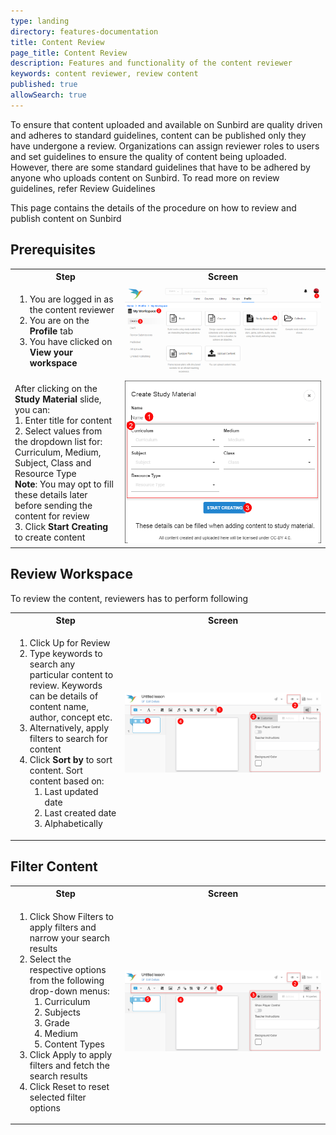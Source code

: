 ```yaml
---
type: landing
directory: features-documentation
title: Content Review
page_title: Content Review
description: Features and functionality of the content reviewer
keywords: content reviewer, review content
published: true
allowSearch: true
---
```

To ensure that content uploaded and available on Sunbird are quality driven and adheres to standard guidelines, content can be published only they have undergone a review.
Organizations can assign reviewer roles to users and set guidelines to ensure the quality of content being uploaded. However, there are some standard guidelines that have to be adhered by anyone who uploads
content on Sunbird. To read more on review guidelines, refer Review Guidelines

This page contains the details of the procedure on how to review and publish content on Sunbird
 
## Prerequisites

<table>
  <tr>
    <th style="width:35%;">Step</th>
    <th style="width:65%;">Screen</th>
  </tr>
  <tr>
    <td><ol>
   <li>You are logged in as the content reviewer
   <li>You are on the <b>Profile</b> tab
   <li>You have clicked on <b>View your workspace</b></ol>
      </td>
      <td><img src="pages/features-documentation/images/contenteditor/profile1.png"></td>
  </tr>
  <tr>
    <td> After clicking on the <strong>Study Material</strong> slide, you can:<br> 1. Enter title for content <br>2. Select values from the dropdown list for: Curriculum, Medium, Subject, Class and Resource Type 
      <br> <b>Note</b>: You may opt to fill these details later before sending the content for review
      <br>3. Click <b>Start Creating</b> to create content
    </td>
    <td><img src="pages/features-documentation/images/contenteditor/create_studymaterial.png"></td>
  </tr>
  </table>
  
## Review Workspace
  
  To review the content, reviewers has to perform following 
  
  <table>
  <tr>
    <th style="width:35%;">Step</th>
    <th style="width:65%;">Screen</th>
  </tr>
  <tr>
    <td><ol>
     <li>Click Up for Review
     <li>Type keywords to search any particular content to review. Keywords can be details of content name, author, concept etc.
     <li>Alternatively, apply filters to search for content
     <li>Click <b>Sort by</b> to sort content. Sort content based on:
       <ol><li>Last updated date
       <li>Last created date
       <li>Alphabetically </ol></ol>
   </td>
    <td><img src="pages/features-documentation/images/contenteditor/contenteditor1.png"></td>
  </tr>
  </table>

## Filter Content

<table>
  <tr>
    <th style="width:35%;">Step</th>
    <th style="width:65%;">Screen</th>
  </tr>
  <tr>
    <td><ol>
     <li>Click Show Filters to apply filters and narrow your search results
     <li>Select the respective options from the following drop-down menus:
      <ol><li>Curriculum
          <li>Subjects
          <li>Grade
          <li>Medium
          <li>Content Types </ol>
     <li>Click Apply to apply filters and fetch the search results
     <li>Click Reset to reset selected filter options
      </ol>
   </td>
    <td><img src="pages/features-documentation/images/contenteditor/contenteditor1.png"></td>
  </tr>
  </table>
